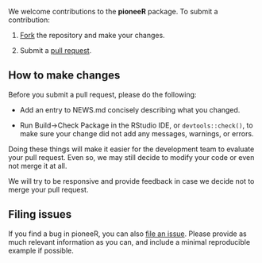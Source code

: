 We welcome contributions to the **pioneeR** package. To submit a contribution:

1. [Fork](https://github.com/riksrevisjonen/pioneeR/fork) the repository and make your changes.

2. Submit a [pull request](https://help.github.com/articles/using-pull-requests).


## How to make changes

Before you submit a pull request, please do the following:

* Add an entry to NEWS.md concisely describing what you changed.

* Run Build->Check Package in the RStudio IDE, or `devtools::check()`, to make sure your change did not add any messages, warnings, or errors.

Doing these things will make it easier for the development team to evaluate your pull request. Even so, we may still decide to modify your code or even not merge it at all.

We will try to be responsive and provide feedback in case we decide not to merge your pull request.


## Filing issues

If you find a bug in pioneeR, you can also [file an issue](https://github.com/riksrevisjonen/pioneeR/issues/new). Please provide as much relevant information as you can, and include a minimal reproducible example if possible.
